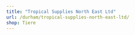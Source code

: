 ```yaml
---
title: "Tropical Supplies North East Ltd"
url: /durham/tropical-supplies-north-east-ltd/
shop: Tiere
---
```

